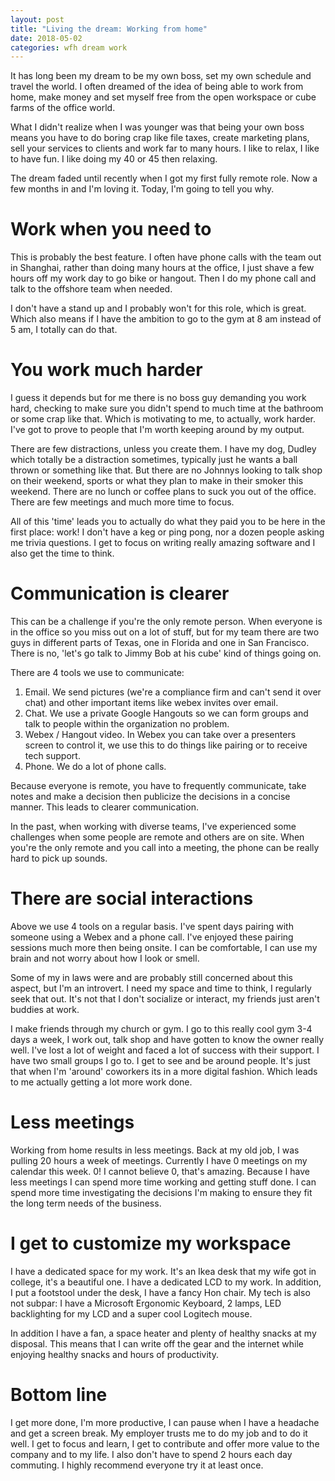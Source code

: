 ```yaml
---
layout: post
title: "Living the dream: Working from home"
date: 2018-05-02
categories: wfh dream work
---
```


It has long been my dream to be my own boss, set my own schedule and travel the world. I often dreamed of the idea of being able to work from home, make money and set myself free from the open workspace or cube farms of the office world.

What I didn't realize when I was younger was that being your own boss means you have to do boring crap like file taxes, create marketing plans, sell your services to clients and work far to many hours. I like to relax, I like to have fun. I like doing my 40 or 45 then relaxing.

The dream faded until recently when I got my first fully remote role. Now a few months in and I'm loving it. Today, I'm going to tell you why.

# Work when you need to

This is probably the best feature. I often have phone calls with the team out in Shanghai, rather than doing many hours at the office, I just shave a few hours off my work day to go bike or hangout. Then I do my phone call and talk to the offshore team when needed.

I don't have a stand up and I probably won't for this role, which is great. Which also means if I have the ambition to go to the gym at 8 am instead of 5 am, I totally can do that.

# You work much harder

I guess it depends but for me there is no boss guy demanding you work hard, checking to make sure you didn't spend to much time at the bathroom or some crap like that. Which is motivating to me, to actually, work harder. I've got to prove to people that I'm worth keeping around by my output.

There are few distractions, unless you create them. I have my dog, Dudley which totally be a distraction sometimes, typically just he wants a ball thrown or something like that. But there are no Johnnys looking to talk shop on their weekend, sports or what they plan to make in their smoker this weekend. There are no lunch or coffee plans to suck you out of the office. There are few meetings and much more time to focus.

All of this 'time' leads you to actually do what they paid you to be here in the first place: work! I don't have a keg or ping pong, nor a dozen people asking me trivia questions. I get to focus on writing really amazing software and I also get the time to think.

# Communication is clearer

This can be a challenge if you're the only remote person. When everyone is in the office so you miss out on a lot of stuff, but for my team there are two guys in different parts of Texas, one in Florida and one in San Francisco. There is no, 'let's go talk to Jimmy Bob at his cube' kind of things going on.

There are 4 tools we use to communicate:

1. Email. We send pictures (we're a compliance firm and can't send it over chat) and other important items like webex invites over email.
2. Chat. We use a private Google Hangouts so we can form groups and talk to people within the organization no problem.
3. Webex / Hangout video. In Webex you can take over a presenters screen to control it, we use this to do things like pairing or to receive tech support.
4. Phone. We do a lot of phone calls.

Because everyone is remote, you have to frequently communicate, take notes and make a decision then publicize the decisions in a concise manner. This leads to clearer communication.

In the past, when working with diverse teams, I've experienced some challenges when some people are remote and others are on site. When you're the only remote and you call into a meeting, the phone can be really hard to pick up sounds.

# There are social interactions

Above we use 4 tools on a regular basis. I've spent days pairing with someone using a Webex and a phone call. I've enjoyed these pairing sessions much more then being onsite. I can be comfortable, I can use my brain and not worry about how I look or smell.

Some of my in laws were and are probably still concerned about this aspect, but I'm an introvert. I need my space and time to think, I regularly seek that out. It's not that I don't socialize or interact, my friends just aren't buddies at work.

I make friends through my church or gym. I go to this really cool gym 3-4 days a week, I work out, talk shop and have gotten to know the owner really well. I've lost a lot of weight and faced a lot of success with their support. I have two small groups I go to. I get to see and be around people. It's just that when I'm 'around' coworkers its in a more digital fashion. Which leads to me actually getting a lot more work done.

# Less meetings

Working from home results in less meetings. Back at my old job, I was pulling 20 hours a week of meetings. Currently I have 0 meetings on my calendar this week. 0! I cannot believe 0, that's amazing. Because I have less meetings I can spend more time working and getting stuff done. I can spend more time investigating the decisions I'm making to ensure they fit the long term needs of the business.

# I get to customize my workspace

I have a dedicated space for my work. It's an Ikea desk that my wife got in college, it's a beautiful one. I have a dedicated LCD to my work. In addition, I put a footstool under the desk, I have a fancy Hon chair. My tech is also not subpar: I have a Microsoft Ergonomic Keyboard, 2 lamps, LED backlighting for my LCD and a super cool Logitech mouse.

In addition I have a fan, a space heater and plenty of healthy snacks at my disposal. This means that I can write off the gear and the internet while enjoying healthy snacks and hours of productivity.

# Bottom line

I get more done, I'm more productive, I can pause when I have a headache and get a screen break. My employer trusts me to do my job and to do it well. I get to focus and learn, I get to contribute and offer more value to the company and to my life. I also don't have to spend 2 hours each day commuting. I highly recommend everyone try it at least once.
